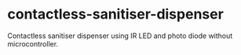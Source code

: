 # contactless-sanitiser-dispenser
Contactless sanitiser dispenser using IR LED and photo diode without microcontroller.
